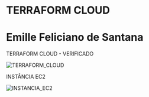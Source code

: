 # TERRAFORM CLOUD

# Emille Feliciano de Santana

TERRAFORM CLOUD - VERIFICADO

![TERRAFORM_CLOUD](https://github.com/user-attachments/assets/51ae6781-511f-4295-848e-b21de32c43ae)


INSTÂNCIA EC2

![INSTANCIA_EC2](https://github.com/user-attachments/assets/672627d4-39d6-49e4-9d68-615d99b645c9)
